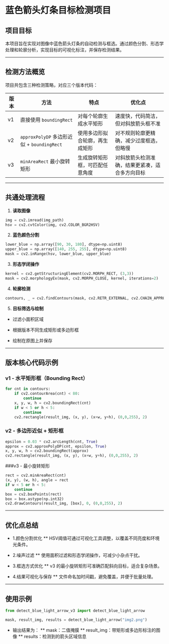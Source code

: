 # 蓝色箭头灯条目标检测项目

## 项目目标
本项目旨在实现对图像中蓝色箭头灯条的自动检测与框选。通过颜色分割、形态学处理和轮廓分析，实现目标的可视化标注，并保存检测结果。

---

## 检测方法概览
项目共包含三种检测策略，对应三个版本代码：

| 版本 | 方法 | 特点 | 优化点 |
|------|------|------|------|
| v1 | 直接使用 `boundingRect` | 对每个轮廓生成水平矩形 | 速度快，代码简洁，但对斜放箭头框不准 |
| v2 | `approxPolyDP` 多边形近似 + `boundingRect` | 使用多边形拟合轮廓，再生成矩形 | 对不规则轮廓更精确，减少过度框选，但略慢 |
| v3 | `minAreaRect` 最小旋转矩形 | 生成旋转矩形框，可匹配任意角度 | 对斜放箭头检测准确，结果更紧凑，适合多方向目标 |

---

## 共通处理流程
1. **读取图像**  
```python
img = cv2.imread(img_path)
hsv = cv2.cvtColor(img, cv2.COLOR_BGR2HSV)
```

2. **蓝色颜色分割**
```python
lower_blue = np.array([90, 30, 180], dtype=np.uint8)
upper_blue = np.array([140, 255, 255], dtype=np.uint8)
mask = cv2.inRange(hsv, lower_blue, upper_blue)
```

3. **形态学闭操作**
```python
kernel = cv2.getStructuringElement(cv2.MORPH_RECT, (3,3))
mask = cv2.morphologyEx(mask, cv2.MORPH_CLOSE, kernel, iterations=2)
```

4. **轮廓检测**
```python
contours, _ = cv2.findContours(mask, cv2.RETR_EXTERNAL, cv2.CHAIN_APPROX_SIMPLE)
```

5. **目标筛选与绘制**

* 过滤小面积区域

* 根据版本不同生成矩形或多边形框

* 绘制在原图上并保存

---

## 版本核心代码示例
### v1 - 水平矩形框（Bounding Rect）
```python
for cnt in contours:
    if cv2.contourArea(cnt) < 80:
        continue
    x, y, w, h = cv2.boundingRect(cnt)
    if w < 5 or h < 5:
        continue
    cv2.rectangle(result_img, (x, y), (x+w, y+h), (0,0,255), 2)
```

### v2 - 多边形近似 + 矩形框
```python
epsilon = 0.03 * cv2.arcLength(cnt, True)
approx = cv2.approxPolyDP(cnt, epsilon, True)
x, y, w, h = cv2.boundingRect(approx)
cv2.rectangle(result_img, (x, y), (x+w, y+h), (0,0,255), 2)
```

###v3 - 最小旋转矩形
```python
rect = cv2.minAreaRect(cnt)
(x, y), (w, h), angle = rect
if w < 5 or h < 5:
    continue
box = cv2.boxPoints(rect)
box = box.astype(np.int32)
cv2.drawContours(result_img, [box], 0, (0,0,255), 2)
```

--- 
## 优化点总结

* 1.颜色分割优化
** HSV阈值可通过可视化工具调整，以覆盖不同亮度和环境光条件。

* 2.噪声过滤
** 使用面积过滤和形态学闭操作，可减少小杂点干扰。

* 3.框选方式优化
** v3 的最小旋转矩形可准确匹配斜向目标，适合复杂场景。

* 4.结果可视化与保存
** 文件命名加时间戳，避免覆盖，并便于批量处理。

---

## 使用示例
```python
from detect_blue_light_arrow_v3 import detect_blue_light_arrow

mask, result_img, results = detect_blue_light_arrow("img2.png")
```
* 输出结果为：
** mask：二值掩膜
** result_img：带矩形或多边形标注的图像
** results：检测到的箭头区域信息
